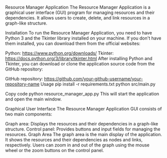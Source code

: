 Resource Manager Application
The Resource Manager Application is a graphical user interface (GUI) program for managing resources and their dependencies. It allows users to create, delete, and link resources in a graph-like structure.

Installation
To run the Resource Manager Application, you need to have Python 3 and the Tkinter library installed on your machine. If you don't have them installed, you can download them from the official websites:

Python: https://www.python.org/downloads/
Tkinter: https://docs.python.org/3/library/tkinter.html
After installing Python and Tkinter, you can download or clone the application source code from the GitHub repository:

GitHub repository: https://github.com/your-github-username/your-repository-name
Usage
pip install -r requirements.txt
python src/main.py

Copy code
python resource_manager_app.py
This will start the application and open the main window.

Graphical User Interface
The Resource Manager Application GUI consists of two main components:

Graph area: Displays the resources and their dependencies in a graph-like structure.
Control panel: Provides buttons and input fields for managing the resources.
Graph Area
The graph area is the main display of the application. It shows the resources and their dependencies as nodes and links, respectively. Users can zoom in and out of the graph using the mouse wheel or the zoom buttons on the control panel.